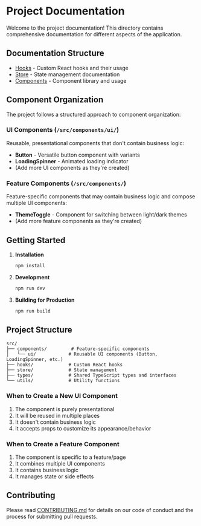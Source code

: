 # Project Documentation

Welcome to the project documentation! This directory contains comprehensive documentation for different aspects of the application.

## Documentation Structure

- [Hooks](/docs/hooks/README.md) - Custom React hooks and their usage
- [Store](/docs/store/README.md) - State management documentation
- [Components](/docs/components/README.md) - Component library and usage

## Component Organization

The project follows a structured approach to component organization:

### UI Components (`/src/components/ui/`)
Reusable, presentational components that don't contain business logic:
- **Button** - Versatile button component with variants
- **LoadingSpinner** - Animated loading indicator
- (Add more UI components as they're created)

### Feature Components (`/src/components/`)
Feature-specific components that may contain business logic and compose multiple UI components:
- **ThemeToggle** - Component for switching between light/dark themes
- (Add more feature components as they're created)

## Getting Started

1. **Installation**
   ```bash
   npm install
   ```

2. **Development**
   ```bash
   npm run dev
   ```

3. **Building for Production**
   ```bash
   npm run build
   ```

## Project Structure

```
src/
├── components/         # Feature-specific components
│   └── ui/            # Reusable UI components (Button, LoadingSpinner, etc.)
├── hooks/             # Custom React hooks
├── store/             # State management
├── types/             # Shared TypeScript types and interfaces
└── utils/             # Utility functions
```

### When to Create a New UI Component
1. The component is purely presentational
2. It will be reused in multiple places
3. It doesn't contain business logic
4. It accepts props to customize its appearance/behavior

### When to Create a Feature Component
1. The component is specific to a feature/page
2. It combines multiple UI components
3. It contains business logic
4. It manages state or side effects

## Contributing

Please read [CONTRIBUTING.md](CONTRIBUTING.md) for details on our code of conduct and the process for submitting pull requests.
